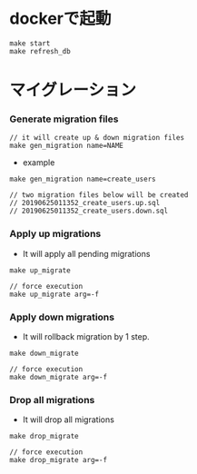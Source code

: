 # dockerで起動
```
make start
make refresh_db
```

# マイグレーション
### Generate migration files
```
// it will create up & down migration files
make gen_migration name=NAME
```

- example
```
make gen_migration name=create_users

// two migration files below will be created
// 20190625011352_create_users.up.sql 
// 20190625011352_create_users.down.sql
```

### Apply up migrations
- It will apply all pending migrations
```
make up_migrate
```

```
// force execution
make up_migrate arg=-f
```

### Apply down migrations
- It will rollback migration by 1 step.
```
make down_migrate
```

```
// force execution
make down_migrate arg=-f
```

### Drop all migrations
- It will drop all migrations
```
make drop_migrate
```

```
// force execution
make drop_migrate arg=-f
```